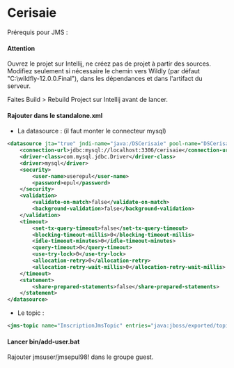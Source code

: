 # Cerisaie

Prérequis pour JMS : 

#### Attention

Ouvrez le projet sur Intellij, ne créez pas de projet à partir des sources.
Modifiez seulement si nécessaire le chemin vers Wildly (par défaut "C:\wildfly-12.0.0.Final"), dans les dépendances et dans l'artifact du serveur.

Faites Build > Rebuild Project sur Intellij avant de lancer.

#### Rajouter dans le standalone.xml 

- La datasource : (il faut monter le connecteur mysql)

```xml
<datasource jta="true" jndi-name="java:/DSCerisaie" pool-name="DSCerisaie" enabled="true" use-ccm="true">
    <connection-url>jdbc:mysql://localhost:3306/cerisaie</connection-url>
    <driver-class>com.mysql.jdbc.Driver</driver-class>
    <driver>mysql</driver>
    <security>
        <user-name>userepul</user-name>
        <password>epul</password>
    </security>
    <validation>
        <validate-on-match>false</validate-on-match>
        <background-validation>false</background-validation>
    </validation>
    <timeout>
        <set-tx-query-timeout>false</set-tx-query-timeout>
        <blocking-timeout-millis>0</blocking-timeout-millis>
        <idle-timeout-minutes>0</idle-timeout-minutes>
        <query-timeout>0</query-timeout>
        <use-try-lock>0</use-try-lock>
        <allocation-retry>0</allocation-retry>
        <allocation-retry-wait-millis>0</allocation-retry-wait-millis>
    </timeout>
    <statement>
        <share-prepared-statements>false</share-prepared-statements>
    </statement>
</datasource>
```

- Le topic :

```xml
<jms-topic name="InscriptionJmsTopic" entries="java:jboss/exported/topic/InscriptionJmsTopic"/>
```

#### Lancer bin/add-user.bat

Rajouter jmsuser/jmsepul98! dans le groupe guest.